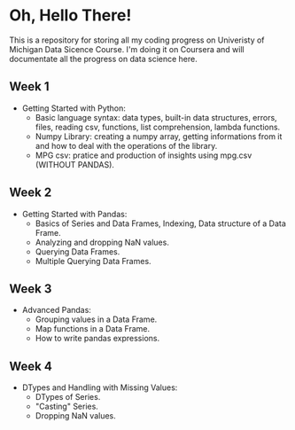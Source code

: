 # Oh, Hello There!
This is a repository for storing all my coding progress on Univeristy of Michigan Data Sicence Course. I'm doing it on Coursera and will documentate all the progress on data science here.

## Week 1

- Getting Started with Python:
  - Basic language syntax: data types, built-in data structures, errors, files, reading csv, functions, list comprehension, lambda functions.
  - Numpy Library: creating a numpy array, getting informations from it and how to deal with the operations of the library.
  - MPG csv: pratice and production of insights using mpg.csv (WITHOUT PANDAS).

## Week 2

- Getting Started with Pandas:
  - Basics of Series and Data Frames, Indexing, Data structure of a Data Frame.
  - Analyzing and dropping NaN values.
  - Querying Data Frames.
  - Multiple Querying Data Frames.

## Week 3

- Advanced Pandas:
  - Grouping values in a Data Frame.
  - Map functions in a Data Frame.
  - How to write pandas expressions.

## Week 4

- DTypes and Handling with Missing Values:
  - DTypes of Series.
  - "Casting" Series.
  - Dropping NaN values.
  